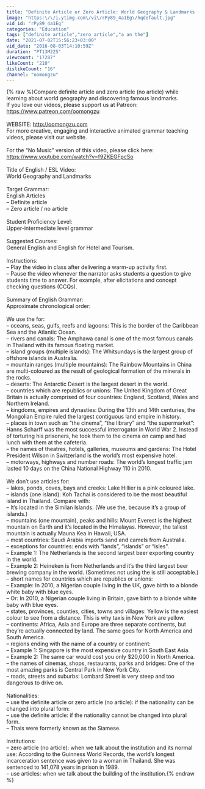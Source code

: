 ```yaml
---
title: "Definite Article or Zero Article: World Geography & Landmarks (Interesting & fascinating ESL video)"
image: "https:\/\/i.ytimg.com\/vi\/rPy89_4a1Eg\/hqdefault.jpg"
vid_id: "rPy89_4a1Eg"
categories: "Education"
tags: ["definite article","zero article","a an the"]
date: "2021-07-02T15:56:23+03:00"
vid_date: "2016-08-03T14:10:59Z"
duration: "PT13M22S"
viewcount: "17287"
likeCount: "210"
dislikeCount: "16"
channel: "oomongzu"
---
```

{% raw %}Compare definite article and zero article (no article) while learning about world geography and discovering famous landmarks.<br />If you love our videos, please support us at Patreon: <a rel="nofollow" target="blank" href="https://www.patreon.com/oomongzu">https://www.patreon.com/oomongzu</a><br /><br />WEBSITE: <a rel="nofollow" target="blank" href="http://oomongzu.com">http://oomongzu.com</a><br />For more creative, engaging and interactive animated grammar teaching videos, please visit our website.<br /><br />For the “No Music” version of this video, please click here: <a rel="nofollow" target="blank" href="https://www.youtube.com/watch?v=f9ZKEGFpcSo">https://www.youtube.com/watch?v=f9ZKEGFpcSo</a><br /><br />Title of English / ESL Video:<br />World Geography and Landmarks<br /><br />Target Grammar:<br />English Articles<br />– Definite article<br />– Zero article / no article<br /><br />Student Proficiency Level:<br />Upper-intermediate level grammar<br /><br />Suggested Courses:<br />General English and English for Hotel and Tourism.<br /><br />Instructions:<br />– Play the video in class after delivering a warm-up activity first.<br />– Pause the video whenever the narrator asks students a question to give students time to answer. For example, after elicitations and concept checking questions (CCQs).<br /><br />Summary of English Grammar:<br />Approximate chronological order:<br /><br />We use the for:<br />– oceans, seas, gulfs, reefs and lagoons: This is the border of the Caribbean Sea and the Atlantic Ocean.<br />– rivers and canals: The Amphawa canal is one of the most famous canals in Thailand with its famous floating market.<br />– island groups (multiple islands): The Whitsundays is the largest group of offshore islands in Australia.<br />– mountain ranges (multiple mountains): The Rainbow Mountains in China are multi-coloured as the result of geological formation of the minerals in the rocks.<br />– deserts: The Antarctic Desert is the largest desert in the world.<br />– countries which are republics or unions: The United Kingdom of Great Britain is actually comprised of four countries: England, Scotland, Wales and Northern Ireland.<br />– kingdoms, empires and dynasties: During the 13th and 14th centuries, the Mongolian Empire ruled the largest contiguous land empire in history.<br />– places in town such as “the cinema”, “the library” and “the supermarket”: Hanns Scharff was the most successful interrogator in World War 2. Instead of torturing his prisoners, he took them to the cinema on camp and had lunch with them at the cafeteria.<br />– the names of theatres, hotels, galleries, museums and gardens: The Hotel President Wilson in Switzerland is the world’s most expensive hotel.<br />– motorways, highways and number roads: The world’s longest traffic jam lasted 10 days on the China National Highway 110 in 2010.<br /><br />We don’t use articles for:<br />– lakes, ponds, coves, bays and creeks: Lake Hillier is a pink coloured lake.<br />– islands (one island): Koh Tachai is considered to be the most beautiful island in Thailand. Compare with:<br />– It’s located in the Similan Islands. (We use the, because it’s a group of islands.)<br />– mountains (one mountain), peaks and hills: Mount Everest is the highest mountain on Earth and it’s located in the Himalayas. However, the tallest mountain is actually Mauna Kea in Hawaii, USA.<br />– most countries: Saudi Arabia imports sand and camels from Australia.<br />– exceptions for countries: ends with “lands”, “islands” or “isles”.<br />– Example 1: The Netherlands is the second largest beer exporting country in the world.<br />– Example 2: Heineken is from Netherlands and it’s the third largest beer brewing company in the world. (Sometimes not using the is still acceptable.)<br />– short names for countries which are republics or unions:<br />– Example: In 2010, a Nigerian couple living in the UK, gave birth to a blonde white baby with blue eyes.<br />– Or: In 2010, a Nigerian couple living in Britain, gave birth to a blonde white baby with blue eyes.<br />– states, provinces, counties, cities, towns and villages: Yellow is the easiest colour to see from a distance. This is why taxis in New York are yellow.<br />– continents: Africa, Asia and Europe are three separate continents, but they’re actually connected by land. The same goes for North America and South America.<br />– regions ending with the name of a country or continent:<br />– Example 1: Singapore is the most expensive country in South East Asia.<br />– Example 2: The same car would cost you only $20,000 in North America.<br />– the names of cinemas, shops, restaurants, parks and bridges: One of the most amazing parks is Central Park in New York City.<br />– roads, streets and suburbs: Lombard Street is very steep and too dangerous to drive on.<br /><br />Nationalities:<br />– use the definite article or zero article (no article): if the nationality can be changed into plural form:<br />– use the definite article: if the nationality cannot be changed into plural form.<br />– Thais were formerly known as the Siamese.<br /><br />Institutions:<br />– zero article (no article): when we talk about the institution and its normal use: According to the Guinness World Records, the world’s longest incarceration sentence was given to a woman in Thailand. She was sentenced to 141,078 years in prison in 1989.<br />– use articles: when we talk about the building of the institution.{% endraw %}
